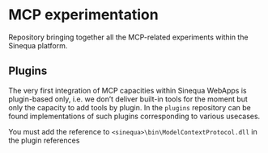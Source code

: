 # MCP experimentation

Repository bringing together all the MCP-related experiments within the Sinequa platform.

## Plugins

The very first integration of MCP capacities within Sinequa WebApps is plugin-based only, i.e. we don’t deliver built-in tools for the moment but only the capacity to add tools by plugin.
In the `plugins` repository can be found implementations of such plugins corresponding to various usecases.

You must add the reference to `<sinequa>\bin\ModelContextProtocol.dll` in the plugin references

